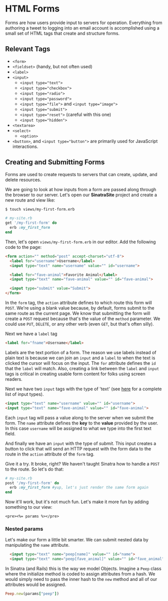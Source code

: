 # HTML Forms
Forms are how users provide input to servers for operation. Everything from authoring a tweet to logging into an email account is accomplished using a small set of HTML tags that create and structure forms.

## Relevant Tags
- `<form>`
- `<fieldset>` (handy, but not often used)
- `<label>`
- `<input>`
  - `<input type="text">`
  - `<input type="checkbox">`
  - `<input type="radio">`
  - `<input type="password">`
  - `<input type="file">` and `<input type="image">`
  - `<input type="submit">`
  - `<input type="reset">` (careful with this one)
  - `<input type="hidden">`
- `<textarea>`
- `<select>`
  - `<option>`
- `<button>`, and `<input type="button">` are primarily used for JavaScript interactions.

## Creating and Submitting Forms
Forms are used to create requests to servers that can create, update, and delete resources.

We are going to look at how inputs from a form are passed along through the browser to our server. Let's open our __SinatraSite__ project and create a new route and view like:

```bash
$ touch views/my-first-form.erb
```

```ruby
# my-site.rb
get '/my-first-form' do
  erb :my_first_form
end
```

Then, let's open `views/my-first-form.erb` in our editor. Add the following code to the page:

```html
<form action="" method="post" accept-charset="utf-8">
  <label for="username">Username</label>
  <input type="text" name="username" value="" id="username">

  <label for="fave-animal">Favorite Animal</label>
  <input type="text" name="fave-animal" value="" id="fave-animal">

  <input type="submit" value="Submit">
</form>
```

In the `form` tag, the `action` attribute defines to which route this form will `POST`. We're using a blank value because, by default, forms submit to the same route as the current page. We know that submitting the form will create a `POST` request because that's the value of the `method` parameter. We could use `PUT`, `DELETE`, or any other verb (even `GET`, but that's often silly).

Next we have a `label` tag
```html
<label for="fname">Username</label>
```

Labels are the text portion of a form. The reason we use labels instead of plain text is because we can join an `input` and a `label` to when the text is clicked the cursor will focus on the input. The `for` attribute defines the `id` that the `label` will match. Also, creating a link between the `label` and `input` tags is critical in creating usable form content for folks using screen readers.

Next we have two `input` tags with the type of 'text' (see [here](http://www.htmldog.com/reference/htmltags/input/) for a complete list of input types).

```html
<input type="text" name="username" value="" id="username">
<input type="text" name="fave-animal" value="" id="fave-animal">
```
Each `input` tag will pass a value along to the server when we submit the form. The `name` attribute defines the __key__ to the __value__ provided by the user. In this case `username` will be assigned to what we type into the first text field.

And finally we have an `input` with the type of _submit_. This input creates a button to click that will send an HTTP request with the form data to the route in the `action` attribute of the `form` tag.

Give it a try. It broke, right? We haven't taught Sinatra how to handle a `POST` to the route. So let's do that:

```ruby
# my-site.rb
post '/my-first-form' do
  erb :my_first_form #yup, let's just render the same form again
end
```
Now it'll work, but it's not much fun. Let's make it more fun by adding something to our view:

```erb
<pre><%= params %></pre>
```

### Nested params
Let's make our form a little bit smarter. We can submit nested data by manipulating the `name` attribute.

```html
  <input type="text" name="peep[name]" value="" id="name">
  <input type="text" name="peep[fave_animal]" value="" id="fave_animal">
```

In Sinatra (and Rails) this is the way we model Objects. Imagine a `Peep` class where the initialize method is coded to assign attributes from a hash. We would simply need to pass the inner hash to the `new` method and all of our attributes would be assigned.

```ruby
Peep.new(params["peep"])
```

